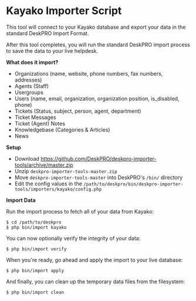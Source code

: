 Kayako Importer Script
======================

This tool will connect to your Kayako database and export your data in the standard DeskPRO Import Format.

After this tool completes, you will run the standard DeskPRO import process to save the data to your live helpdesk.

**What does it import?**

* Organizations (name, website, phone numbers, fax numbers, addresses)
* Agents (Staff)
* Usergroups
* Users (name, email, organization, organization position, is_disabled, phone)
* Tickets (Status, subject, person, agent, department)
* Ticket Messages
* Ticket (Agent) Notes
* Knowledgebase (Categories & Articles)
* News

**Setup**

* Download https://github.com/DeskPRO/deskpro-importer-tools/archive/master.zip
* Unzip `deskpro-importer-tools-master.zip`
* Move `deskpro-importer-tools-master` into DeskPRO's `/bin/` directory
* Edit the config values in the `/path/to/deskpro/bin/deskpro-importer-tools/importers/kayako/config.php`

**Import Data**

Run the import process to fetch all of your data from Kayako:

    $ cd /path/to/deskpro
    $ php bin/import kayako

You can now optionally verify the integrity of your data:

    $ php bin/import verify

When you're ready, go ahead and apply the import to your live database:

    $ php bin/import apply

And finally, you can clean up the temporary data files from the filesystem:

    $ php bin/import clean

